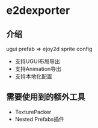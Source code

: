 # e2dexporter

## 介绍
ugui prefab => ejoy2d sprite config
- 支持UGUI布局导出
- 支持Animation导出
- 支持本地化配置

## 需要使用到的额外工具

- TexturePacker
- Nested Prefabs插件
